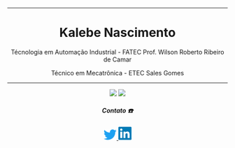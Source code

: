 <div align='center'>
 
 ----------------------------------------------------------------------------------------------------------------------
 <h1>Kalebe Nascimento</h1>

 Técnologia em Automação Industrial - FATEC Prof. Wilson Roberto Ribeiro de Camar
 
 Técnico em Mecatrônica - ETEC Sales Gomes
 
  ---------------------------------------------------------------------------------------------------------------------
 
 <div>
  
  <a href="https://github.com/kalNascimento" style="text-decoration:none">
     <img height="170em" src="https://github-readme-stats.vercel.app/api?username=kalNascimento&count_private=true"/></a>
   <a href="https://github.com/kalNascimento" style="text-decoration:none">
     <img height="170em" src="https://github-readme-stats.vercel.app/api/top-langs/?username=kalNascimento&layout=compact&langs_count=16&theme=github_dark"/></a>
   
 </div>
 
<div align='center'>
    <h5> <b> Contato ☎️ </b> </h3> <p>
    <a href='https://twitter.com/_DroidSkull'>
        <img src='imagens_Readme/twitter.png' width=30 title='Meu Twitter'>
    </a><a href='https://www.linkedin.com/in/kalebe-nascimento-7690311b7/' title='Meu linkedin'>
        <img src='imagens_Readme/lnd.png' width=30 title='Meu Linkedin'>
    </a>
</div>
